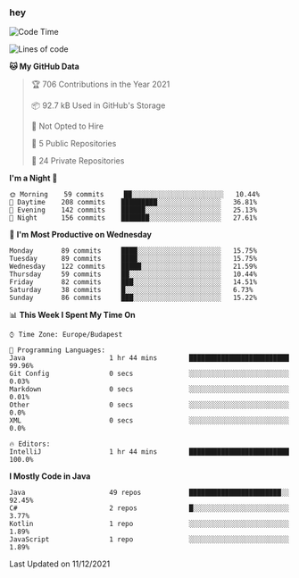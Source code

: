 ### hey

<!--START_SECTION:waka-->
![Code Time](http://img.shields.io/badge/Code%20Time-408%20hrs%2057%20mins-blue)

![Lines of code](https://img.shields.io/badge/From%20Hello%20World%20I%27ve%20Written-438%20Thousand%20lines%20of%20code-blue)

**🐱 My GitHub Data** 

> 🏆 706 Contributions in the Year 2021
 > 
> 📦 92.7 kB Used in GitHub's Storage 
 > 
> 🚫 Not Opted to Hire
 > 
> 📜 5 Public Repositories 
 > 
> 🔑 24 Private Repositories  
 > 
**I'm a Night 🦉** 

```text
🌞 Morning    59 commits     ██░░░░░░░░░░░░░░░░░░░░░░░   10.44% 
🌆 Daytime    208 commits    █████████░░░░░░░░░░░░░░░░   36.81% 
🌃 Evening    142 commits    ██████░░░░░░░░░░░░░░░░░░░   25.13% 
🌙 Night      156 commits    ███████░░░░░░░░░░░░░░░░░░   27.61%

```
📅 **I'm Most Productive on Wednesday** 

```text
Monday       89 commits     ████░░░░░░░░░░░░░░░░░░░░░   15.75% 
Tuesday      89 commits     ████░░░░░░░░░░░░░░░░░░░░░   15.75% 
Wednesday    122 commits    █████░░░░░░░░░░░░░░░░░░░░   21.59% 
Thursday     59 commits     ██░░░░░░░░░░░░░░░░░░░░░░░   10.44% 
Friday       82 commits     ███░░░░░░░░░░░░░░░░░░░░░░   14.51% 
Saturday     38 commits     █░░░░░░░░░░░░░░░░░░░░░░░░   6.73% 
Sunday       86 commits     ███░░░░░░░░░░░░░░░░░░░░░░   15.22%

```


📊 **This Week I Spent My Time On** 

```text
⌚︎ Time Zone: Europe/Budapest

💬 Programming Languages: 
Java                     1 hr 44 mins        █████████████████████████   99.96% 
Git Config               0 secs              ░░░░░░░░░░░░░░░░░░░░░░░░░   0.03% 
Markdown                 0 secs              ░░░░░░░░░░░░░░░░░░░░░░░░░   0.01% 
Other                    0 secs              ░░░░░░░░░░░░░░░░░░░░░░░░░   0.0% 
XML                      0 secs              ░░░░░░░░░░░░░░░░░░░░░░░░░   0.0%

🔥 Editors: 
IntelliJ                 1 hr 44 mins        █████████████████████████   100.0%

```

**I Mostly Code in Java** 

```text
Java                     49 repos            ███████████████████████░░   92.45% 
C#                       2 repos             █░░░░░░░░░░░░░░░░░░░░░░░░   3.77% 
Kotlin                   1 repo              ░░░░░░░░░░░░░░░░░░░░░░░░░   1.89% 
JavaScript               1 repo              ░░░░░░░░░░░░░░░░░░░░░░░░░   1.89%

```



 Last Updated on 11/12/2021
<!--END_SECTION:waka-->
